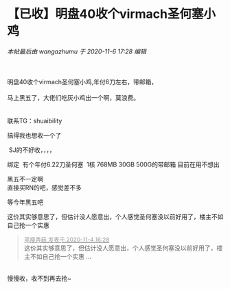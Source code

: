 # 【已收】明盘40收个virmach圣何塞小鸡


<i class="pstatus"> 本帖最后由 wangazhumu 于 2020-11-6 17:28 编辑 </i><br />
<br />
<br />
<br />
明盘40收个virmach圣何塞小鸡,年付6刀左右，带邮箱，<br />
<br />
马上黑五了，大佬们吃灰小鸡出一个啊，莫浪费。<br />
<br />
<br />
联系TG：shuaibility

搞得我也想收一个了

<img src="static/image/smiley/default/lol.gif" smilieid="12" border="0" alt="" /> SJ的不好收，，，，

绑定&nbsp;&nbsp;有个年付6.22刀圣何塞&nbsp;&nbsp;1核 768MB 30GB 500G的带邮箱 目前在用不想出

黑五不一定啊<br />
直接买RN的吧，感觉差不多

等今年黑五吧

这价其实够意思了，但估计没人愿意出，个人感觉圣何塞没以前好用了，楼主不如自己抢一个实惠<img src="static/image/smiley/yct/010.gif" smilieid="41" border="0" alt="" />

<div class="quote"><blockquote><font size="2"><a href="https://www.hostloc.com/forum.php?mod=redirect&amp;goto=findpost&amp;pid=9402308&amp;ptid=762390" target="_blank"><font color="#999999">蓝瘦香菇 发表于 2020-11-4 16:28</font></a></font><br />
这价其实够意思了，但估计没人愿意出，个人感觉圣何塞没以前好用了，楼主不如自己抢一个实惠 ...</blockquote></div><br />
慢慢收，收不到再去抢~<img src="static/image/smiley/default/lol.gif" smilieid="12" border="0" alt="" />
